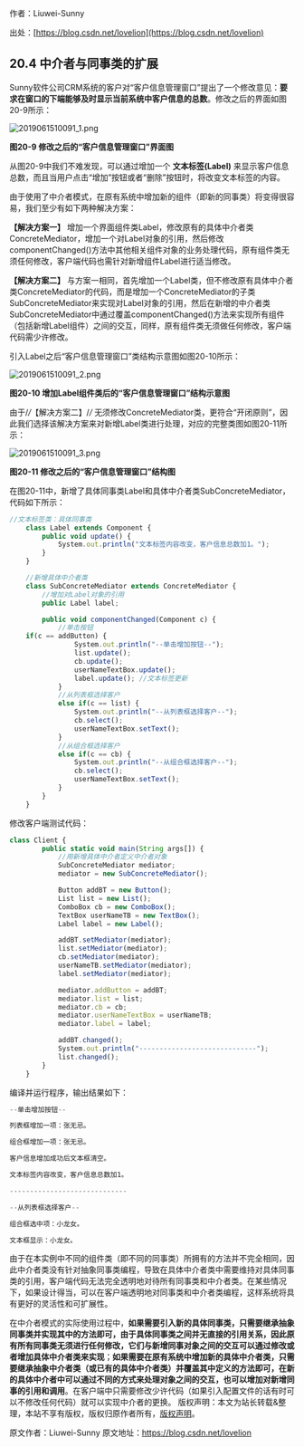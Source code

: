 

  
作者：Liuwei-Sunny

出处：[https://blog.csdn.net/lovelion](https://blog.csdn.net/lovelion)

## 20.4 中介者与同事类的扩展

Sunny软件公司CRM系统的客户对“客户信息管理窗口”提出了一个修改意见：**要求在窗口的下端能够及时显示当前系统中客户信息的总数**。修改之后的界面如图20-9所示：

![2019061510091_1.png](https://gitee.com/hezhiyuan007/java-study/raw/master/images/DesignMode2/0b0272f1-686e-4083-b5c3-e637113f8557.png)

**图20-9 修改之后的“客户信息管理窗口”界面图**

从图20-9中我们不难发现，可以通过增加一个 **文本标签(Label)** 来显示客户信息总数，而且当用户点击“增加”按钮或者“删除”按钮时，将改变文本标签的内容。

由于使用了中介者模式，在原有系统中增加新的组件（即新的同事类）将变得很容易，我们至少有如下两种解决方案：

**【解决方案一】** 增加一个界面组件类Label，修改原有的具体中介者类ConcreteMediator，增加一个对Label对象的引用，然后修改componentChanged()方法中其他相关组件对象的业务处理代码，原有组件类无须任何修改，客户端代码也需针对新增组件Label进行适当修改。

**【解决方案二】** 与方案一相同，首先增加一个Label类，但不修改原有具体中介者类ConcreteMediator的代码，而是增加一个ConcreteMediator的子类SubConcreteMediator来实现对Label对象的引用，然后在新增的中介者类SubConcreteMediator中通过覆盖componentChanged()方法来实现所有组件（包括新增Label组件）之间的交互，同样，原有组件类无须做任何修改，客户端代码需少许修改。

引入Label之后“客户信息管理窗口”类结构示意图如图20-10所示：

![2019061510091_2.png](https://gitee.com/hezhiyuan007/java-study/raw/master/images/DesignMode2/0c64e9df-9cbd-4365-905b-c6afed5fb2f1.png)

**图20-10 增加Label组件类后的“客户信息管理窗口”结构示意图**

由于/*/*【解决方案二】/*/* 无须修改ConcreteMediator类，更符合“开闭原则”，因此我们选择该解决方案来对新增Label类进行处理，对应的完整类图如图20-11所示：

![2019061510091_3.png](https://gitee.com/hezhiyuan007/java-study/raw/master/images/DesignMode2/ff1e63ca-a95f-46b5-a4fc-78104ab062e4.png)

**图20-11 修改之后的“客户信息管理窗口”结构图**

在图20-11中，新增了具体同事类Label和具体中介者类SubConcreteMediator，代码如下所示：

```js 
//文本标签类：具体同事类
    class Label extends Component {
        public void update() {
            System.out.println("文本标签内容改变，客户信息总数加1。");
        }
    }

    //新增具体中介者类
    class SubConcreteMediator extends ConcreteMediator {
        //增加对Label对象的引用
        public Label label;

        public void componentChanged(Component c) {
            //单击按钮
    if(c == addButton) {
                System.out.println("--单击增加按钮--");
                list.update();
                cb.update();
                userNameTextBox.update();
                label.update(); //文本标签更新
            }
            //从列表框选择客户
            else if(c == list) {
                System.out.println("--从列表框选择客户--");
                cb.select();
                userNameTextBox.setText();
            }
            //从组合框选择客户
            else if(c == cb) {
                System.out.println("--从组合框选择客户--");
                cb.select();
                userNameTextBox.setText();
            }
        }
    }
```

修改客户端测试代码：


```js 
class Client {
        public static void main(String args[]) {
            //用新增具体中介者定义中介者对象
            SubConcreteMediator mediator;
            mediator = new SubConcreteMediator();

            Button addBT = new Button();
            List list = new List();
            ComboBox cb = new ComboBox();
            TextBox userNameTB = new TextBox();
            Label label = new Label();

            addBT.setMediator(mediator);
            list.setMediator(mediator);
            cb.setMediator(mediator);
            userNameTB.setMediator(mediator);
            label.setMediator(mediator);

            mediator.addButton = addBT;
            mediator.list = list;
            mediator.cb = cb;
            mediator.userNameTextBox = userNameTB;
            mediator.label = label;

            addBT.changed();
            System.out.println("-----------------------------");
            list.changed();
        }
    }
```

编译并运行程序，输出结果如下：


```js 
--单击增加按钮--

列表框增加一项：张无忌。

组合框增加一项：张无忌。

客户信息增加成功后文本框清空。

文本标签内容改变，客户信息总数加1。

-----------------------------

--从列表框选择客户--

组合框选中项：小龙女。

文本框显示：小龙女。
```

由于在本实例中不同的组件类（即不同的同事类）所拥有的方法并不完全相同，因此中介者类没有针对抽象同事类编程，导致在具体中介者类中需要维持对具体同事类的引用，客户端代码无法完全透明地对待所有同事类和中介者类。在某些情况下，如果设计得当，可以在客户端透明地对同事类和中介者类编程，这样系统将具有更好的灵活性和可扩展性。

在中介者模式的实际使用过程中，**如果需要引入新的具体同事类，只需要继承抽象同事类并实现其中的方法即可，由于具体同事类之间并无直接的引用关系，因此原有所有同事类无须进行任何修改，它们与新增同事对象之间的交互可以通过修改或者增加具体中介者类来实现**；**如果需要在原有系统中增加新的具体中介者类，只需要继承抽象中介者类（或已有的具体中介者类）并覆盖其中定义的方法即可，在新的具体中介者中可以通过不同的方式来处理对象之间的交互，也可以增加对新增同事的引用和调用**。在客户端中只需要修改少许代码（如果引入配置文件的话有时可以不修改任何代码）就可以实现中介者的更换。
版权声明：本文为站长转载&整理，本站不享有版权，版权归原作者所有，[版权声明](https://gitee.com/hezhiyuan007/java-notes/raw/master/disclaimer.md)。




原文作者：Liuwei-Sunny 原文地址：https://blog.csdn.net/lovelion